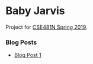 # Baby Jarvis
Project for [CSE481N Spring 2019](https://courses.cs.washington.edu/courses/cse481n/19sp/).

### Blog Posts
- [Blog Post 1](./blog1.html)
